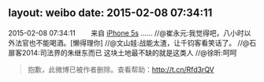 layout: weibo
date: 2015-02-08 07:34:11
---
<meta name="referrer" content="no-referrer" />

2015-02-08 07:34:11  &nbsp;&nbsp;&nbsp;&nbsp;&nbsp;&nbsp; 来自 <a href="sinaweibo://customweibosource" rel="nofollow">iPhone 5s</a>
…… //@崔永元:我觉得吧，八小时以外法官也不能喝酒。[懒得理你] //@文山娃:战能太渣，让千钧客看笑话了。 //@石扉客2014:司法界的朱继东而已 这块土地最不缺的就是这类人 //@徐昕:呵呵
>  抱歉，此微博已被作者删除。查看帮助：http://t.cn/Rfd3rQV
